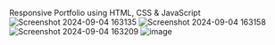 Responsive Portfolio using HTML, CSS & JavaScript
![Screenshot 2024-09-04 163135](https://github.com/user-attachments/assets/e1004d34-4a04-4fd0-a3cc-1c0fe12800dc)
![Screenshot 2024-09-04 163158](https://github.com/user-attachments/assets/605981a1-fd5e-4c44-9da0-d0057eae28c2)
![Screenshot 2024-09-04 163209](https://github.com/user-attachments/assets/5fe6b3da-fc97-48cf-915a-4e7238fcfde7)
![image](https://github.com/user-attachments/assets/185f7102-6c82-454c-896d-d838c097804c)
